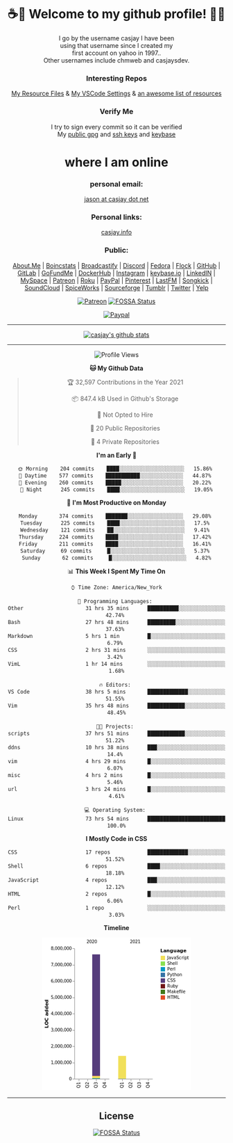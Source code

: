 <div align="center">  
  
# <strong> ☕👋 Welcome to my github profile! 👋🚀 </strong>  
  
I go by the username casjay I have been  
using that username since I created my  
first account on yahoo in 1997..  
Other usernames include chmweb and casjaysdev.  
  
### <strong> Interesting Repos </strong>  
[My Resource Files](https://github.com/casjay/resources) & 
[My VSCode Settings](https://github.com/casjay/vs-code) & 
[an awesome list of resources](https://github.com/casjay/awesome)
  
### <strong> Verify Me </strong>
I try to sign every commit so it can be verified  
My [public gpg](https://github.com/casjay/public/raw/master/jason.asc) and 
[ssh keys](https://github.com/casjay/public/raw/master/ssh_id.pub) and 
[keybase](https://keybase.io/casjay)  
  
# <strong> where I am online </strong>  
  
### <strong> personal email: </strong>  
[jason at casjay dot net](mailto:jason@casjay.net)  

### <strong> Personal links: </strong>  
[casjay.info](http://casjay.info)  
  
### <strong> Public: </strong>  
[About.Me](https://about.me/casjay) | 
[Boincstats](https://boincstats.com/en/page/profile/user/34665/) | 
[Broadcastify](http://www.radioreference.com/apps/user/?uid=184850) | 
[Discord](https://discord.gg/z2wS84v) | 
[Fedora](https://copr.fedorainfracloud.org/coprs/casjay) | 
[Flock](http://casjay.flock.com) | 
[GitHub](http://github.com/casjay) | 
[GitLab](http://gitlab.com/casjay) | 
[GoFundMe](https://www.gofundme.com/casjay) | 
[DockerHub](https://hub.docker.com/r/casjay/) | 
[Instagram](https://www.instagram.com/casjay/) | 
[keybase.io](http://keybase.io/casjay) | 
[LinkedIN](http://linkedin.com/in/casjay) | 
[MySpace](https://myspace.com/casjay) | 
[Patreon](https://www.patreon.com/casjay) | 
[Roku](https://my.roku.com/add/casjaysdev) | 
[PayPal](https://paypal.me/casjaysdev) | 
[Pinterest](https://www.pinterest.com/casjaysdev) | 
[LastFM](https://www.last.fm/user/Casjay) | 
[Songkick](https://www.songkick.com/users/casjay) | 
[SoundCloud](https://soundcloud.com/casjay) | 
[SpiceWorks](https://community.spiceworks.com/people/casjay) | 
[Sourceforge](https://sourceforge.net/u/chmweb/profile/) | 
[Tumblr](https://casjay.tumblr.com) | 
[Twitter](https://twitter.com/casjay) | 
[Yelp](https://www.yelp.com/user_details?userid=vSxaZZdqte5WhkOlsPqReQ)  
  
[![Patreon](https://img.shields.io/badge/patreon-donate-orange.svg)](https://www.patreon.com/casjay) [![FOSSA Status](https://app.fossa.com/api/projects/git%2Bgithub.com%2Fcasjay%2Fcasjay.svg?type=shield)](https://app.fossa.com/projects/git%2Bgithub.com%2Fcasjay%2Fcasjay?ref=badge_shield)

[![Paypal](https://img.shields.io/badge/Donate-PayPal-green.svg)](https://www.paypal.me/casjaysdev)  
  
---
[![casjay's github stats](https://gh-readme-stats.casjay.now.sh/api/?theme=dracula&username=casjay&show_icons=true)](https://github.com/casjay)  
  
---
<!--START_SECTION:waka-->
![Profile Views](http://img.shields.io/badge/Profile%20Views-1-blue)

**🐱 My Github Data** 

> 🏆 32,597 Contributions in the Year 2021
 > 
> 📦 847.4 kB Used in Github's Storage 
 > 
> 🚫 Not Opted to Hire
 > 
> 📜 20 Public Repositories 
 > 
> 🔑 4 Private Repositories  
 > 
**I'm an Early 🐤** 

```text
🌞 Morning    204 commits    ████░░░░░░░░░░░░░░░░░░░░░   15.86% 
🌆 Daytime    577 commits    ███████████░░░░░░░░░░░░░░   44.87% 
🌃 Evening    260 commits    █████░░░░░░░░░░░░░░░░░░░░   20.22% 
🌙 Night      245 commits    ████░░░░░░░░░░░░░░░░░░░░░   19.05%

```
📅 **I'm Most Productive on Monday** 

```text
Monday       374 commits    ███████░░░░░░░░░░░░░░░░░░   29.08% 
Tuesday      225 commits    ████░░░░░░░░░░░░░░░░░░░░░   17.5% 
Wednesday    121 commits    ██░░░░░░░░░░░░░░░░░░░░░░░   9.41% 
Thursday     224 commits    ████░░░░░░░░░░░░░░░░░░░░░   17.42% 
Friday       211 commits    ████░░░░░░░░░░░░░░░░░░░░░   16.41% 
Saturday     69 commits     █░░░░░░░░░░░░░░░░░░░░░░░░   5.37% 
Sunday       62 commits     █░░░░░░░░░░░░░░░░░░░░░░░░   4.82%

```


📊 **This Week I Spent My Time On** 

```text
⌚︎ Time Zone: America/New_York

💬 Programming Languages: 
Other                    31 hrs 35 mins      ██████████░░░░░░░░░░░░░░░   42.74% 
Bash                     27 hrs 48 mins      █████████░░░░░░░░░░░░░░░░   37.63% 
Markdown                 5 hrs 1 min         █░░░░░░░░░░░░░░░░░░░░░░░░   6.79% 
CSS                      2 hrs 31 mins       ░░░░░░░░░░░░░░░░░░░░░░░░░   3.42% 
VimL                     1 hr 14 mins        ░░░░░░░░░░░░░░░░░░░░░░░░░   1.68%

🔥 Editors: 
VS Code                  38 hrs 5 mins       █████████████░░░░░░░░░░░░   51.55% 
Vim                      35 hrs 48 mins      ████████████░░░░░░░░░░░░░   48.45%

🐱‍💻 Projects: 
scripts                  37 hrs 51 mins      ████████████░░░░░░░░░░░░░   51.22% 
ddns                     10 hrs 38 mins      ███░░░░░░░░░░░░░░░░░░░░░░   14.4% 
vim                      4 hrs 29 mins       █░░░░░░░░░░░░░░░░░░░░░░░░   6.07% 
misc                     4 hrs 2 mins        █░░░░░░░░░░░░░░░░░░░░░░░░   5.46% 
url                      3 hrs 24 mins       █░░░░░░░░░░░░░░░░░░░░░░░░   4.61%

💻 Operating System: 
Linux                    73 hrs 54 mins      █████████████████████████   100.0%

```

**I Mostly Code in CSS** 

```text
CSS                      17 repos            █████████████░░░░░░░░░░░░   51.52% 
Shell                    6 repos             ████░░░░░░░░░░░░░░░░░░░░░   18.18% 
JavaScript               4 repos             ███░░░░░░░░░░░░░░░░░░░░░░   12.12% 
HTML                     2 repos             █░░░░░░░░░░░░░░░░░░░░░░░░   6.06% 
Perl                     1 repo              ░░░░░░░░░░░░░░░░░░░░░░░░░   3.03%

```


**Timeline**

![Chart not found](https://raw.githubusercontent.com/casjay/casjay/master/charts/bar_graph.png) 


<!--END_SECTION:waka-->
  
---

## License
[![FOSSA Status](https://app.fossa.com/api/projects/git%2Bgithub.com%2Fcasjay%2Fcasjay.svg?type=large)](https://app.fossa.com/projects/git%2Bgithub.com%2Fcasjay%2Fcasjay?ref=badge_large)

</div>  
